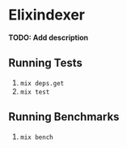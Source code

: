 # Elixindexer

**TODO: Add description**

## Running Tests

1. `mix deps.get`
2. `mix test`

## Running Benchmarks

1. `mix bench`
